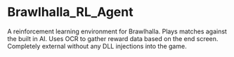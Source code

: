 # Brawlhalla_RL_Agent

A reinforcement learning environment for Brawlhalla. Plays matches against the built in AI. Uses OCR to gather reward data based on the end screen. Completely external without any DLL injections into the game.
